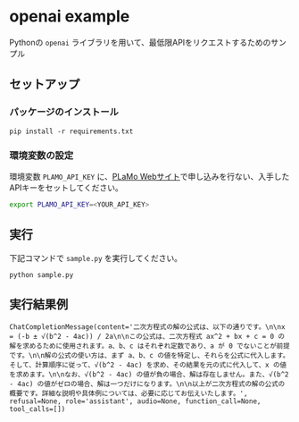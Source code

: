 openai example
========================

Pythonの `openai` ライブラリを用いて、最低限APIをリクエストするためのサンプル

## セットアップ

### パッケージのインストール

```
pip install -r requirements.txt 
```

### 環境変数の設定

環境変数 `PLAMO_API_KEY` に、[PLaMo Webサイト](https://plamo.preferredai.jp/)で申し込みを行ない、入手したAPIキーをセットしてください。

```sh
export PLAMO_API_KEY=<YOUR_API_KEY>
```

## 実行

下記コマンドで `sample.py` を実行してください。

```
python sample.py
```

## 実行結果例

```
ChatCompletionMessage(content='二次方程式の解の公式は、以下の通りです。\n\nx = (-b ± √(b^2 - 4ac)) / 2a\n\nこの公式は、二次方程式 ax^2 + bx + c = 0 の解を求めるために使用されます。a、b、c はそれぞれ定数であり、a が 0 でないことが前提です。\n\n解の公式の使い方は、まず a、b、c の値を特定し、それらを公式に代入します。そして、計算順序に従って、√(b^2 - 4ac) を求め、その結果を元の式に代入して、x の値を求めます。\n\nなお、√(b^2 - 4ac) の値が負の場合、解は存在しません。また、√(b^2 - 4ac) の値がゼロの場合、解は一つだけになります。\n\n以上が二次方程式の解の公式の概要です。詳細な説明や具体例については、必要に応じてお伝えいたします。', refusal=None, role='assistant', audio=None, function_call=None, tool_calls=[])
```
